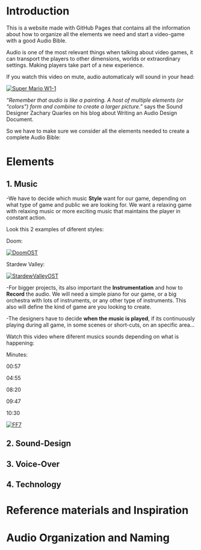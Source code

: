 # Introduction

This is a website made with GitHub Pages that contains all the information about how to organize all the elements we need and start a video-game with a good Audio Bible.

Audio is one of the most relevant things when talking about video games, it can transport the players to other dimensions, worlds or extraordinary settings. Making players take part of a new experience. 

If you watch this video on mute, audio automaticaly will sound in your head:

[![Super Mario W1-1](https://img.youtube.com/vi/W9x_nNjU9xs/0.jpg)](https://www.youtube.com/watch?v=W9x_nNjU9xs "Super Mario W1-1")

*“Remember that audio is like a painting. A host of multiple elements (or “colors”) form and combine to create a larger picture.”*
says the Sound Designer Zachary Quarles on his blog about Writing an Audio Design Document.


So we have to make sure we consider all the elements needed to create a complete Audio Bible:

# Elements

## 1. Music

-We have to decide which music **Style** want for our game, depending on what type of game and public we are looking for. We want a relaxing game with relaxing music or more exciting music that maintains the player in constant action.

Look this 2 examples of diferent styles:

Doom:

[![DoomOST](https://img.youtube.com/vi/BSsfjHCFosw/0.jpg)](https://www.youtube.com/watch?v=BSsfjHCFosw "DoomOST")

Stardew Valley:

[![StardewValleyOST](https://img.youtube.com/vi/FQSHcl6TJb4/0.jpg)](https://www.youtube.com/watch?v=FQSHcl6TJb4 "StardewValleyOST")

-For bigger projects, its also important the **Instrumentation** and how to **Record** the audio. We will need a simple piano for our game, or a big orchestra with lots of instruments, or any other type of instruments. This also will define the kind of game are you looking to create.

-The designers have to decide **when the music is played**, if its continuously playing during all game, in some scenes or short-cuts, on an specific area…

Watch this video where diferent musics sounds depending on what is happening:

Minutes: 

00:57

04:55

08:20

09:47

10:30

[![FF7](https://img.youtube.com/vi/KhSicdniIng/0.jpg)](https://www.youtube.com/watch?v=KhSicdniIng "FF7")

## 2. Sound-Design

## 3. Voice-Over

## 4. Technology

# Reference materials and Inspiration

# Audio Organization and Naming
